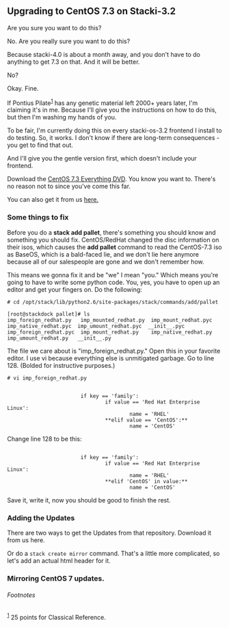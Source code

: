 <h2>Upgrading to CentOS 7.3 on Stacki-3.2</h2>

Are you sure you want to do this?

No. Are you really sure you want to do this?

Because stacki-4.0 is about a month away, and you don't have to do anything to get 7.3 on that. And it will be better.

No?

Okay. Fine. 

If Pontius Pilate<sup name="a1">[1](#f1)</sup> has any genetic material left 2000+ years later, I'm claiming it's in me. Because I'll give you the instructions on how to do this, but then I'm washing my hands of you.

To be fair, I'm currently doing this on every stacki-os-3.2 frontend I install to do testing. So, it works. I don't know if there are long-term consequences - you get to find that out. 

And I'll give you the gentle version first, which doesn't include your frontend. 

Download the [CentOS 7.3 Everything DVD](http://isoredirect.centos.org/centos/7/isos/x86_64/CentOS-7-x86_64-Everything-1611.iso). You know you want to. There's no reason not to since you've come this far.

You can also get it from us [here.](https://s3.amazonaws.com/stacki/public/os/centos/7/CentOS-7-x86_64-Everything-1611.iso)

<h3>Some things to fix</h3>
Before you do a <b>stack add pallet</b>, there's something you should know and something you should fix. CentOS/RedHat changed the disc information on their isos, which causes the <b>add pallet</b> command to read the CentOS-7.3 iso as BaseOS, which is a bald-faced lie, and we don't lie here anymore because all of our salespeople are gone and we don't remember how. 

This means we gonna fix it and be "we" I mean "you." Which means you're going to have to write some python code. You, yes, you have to open up an editor and get your fingers on. Do the following:

```
# cd /opt/stack/lib/python2.6/site-packages/stack/commands/add/pallet

[root@stackdock pallet]# ls
imp_foreign_redhat.py   imp_mounted_redhat.py  imp_mount_redhat.pyc  imp_native_redhat.pyc  imp_umount_redhat.pyc  __init__.pyc
imp_foreign_redhat.pyc  imp_mount_redhat.py    imp_native_redhat.py  imp_umount_redhat.py   __init__.py

```

The file we care about is "imp_foreign_redhat.py." Open this in your favorite editor. I use vi because everything else is unmitigated garbage. Go to line 128. (Bolded for instructive purposes.)

```
# vi imp_foreign_redhat.py


                        if key == 'family':
                                if value == 'Red Hat Enterprise Linux':
                                        name = 'RHEL'
                                **elif value == 'CentOS':**
                                        name = 'CentOS'
```

Change line 128 to be this:

```

                        if key == 'family':
                                if value == 'Red Hat Enterprise Linux':
                                        name = 'RHEL'
                                **elif 'CentOS' in value:**
                                        name = 'CentOS'
```

Save it, write it, now you should be good to finish the rest. 

<h3>Adding the Updates</h3>
There are two ways to get the Updates from that repository. Download it from us here.

Or do a ```stack create mirror``` command. That's a little more complicated, so let's add an actual html header for it.

<h3>Mirroring CentOS 7 updates.</h3>





<h6>Footnotes</h6>

<sup name="f1">[1](#a1)</sup> 25 points for Classical Reference.